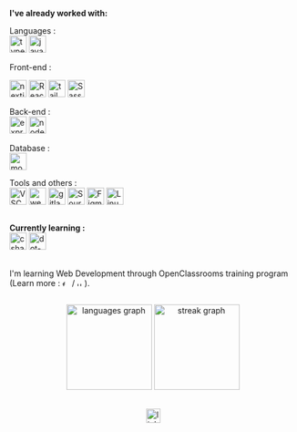 <div align="left">
 
  **I've already worked with:**
  
  Languages :
  <br>
  <img src="https://skillicons.dev/icons?i=ts" height="30" alt="typescript logo"  />
  <img src="https://skillicons.dev/icons?i=js" height="30" alt="javascript logo"  />
  
  Front-end :
  <br>
  
  <img src="https://skillicons.dev/icons?i=nextjs" height="30" alt="nextjs logo"  />
  <img src="https://skillicons.dev/icons?i=react" height="30" alt="React logo"  />
  <img src="https://skillicons.dev/icons?i=tailwind" height="30" alt="tailwindcss logo"  />
  <img src="https://skillicons.dev/icons?i=sass" height="30" alt="Sass logo"  />

  Back-end :
  <br>
  <img src="https://skillicons.dev/icons?i=express" height="30" alt="express logo"  />
  <img src="https://skillicons.dev/icons?i=nodejs" height="30" alt="nodejs logo"  />

  Database :
  <br>
  <img src="https://skillicons.dev/icons?i=mongodb" height="30" alt="mongodb logo"  />

  Tools and others :
  <br>
  <img src="https://cdn.jsdelivr.net/gh/devicons/devicon/icons/vscode/vscode-original.svg" height="30" alt="VSCode logo"  />
  <img src="https://cdn.jsdelivr.net/gh/devicons/devicon/icons/webstorm/webstorm-original.svg" height="30" alt="webstorm logo"  />
  <img src="https://skillicons.dev/icons?i=gitlab" height="30" alt="gitlab logo"  />
  <img src="https://cdn.worldvectorlogo.com/logos/sourcetree-1.svg" height="30" alt="SourceTree logo"  />
  <img src="https://skillicons.dev/icons?i=figma" height="30" alt="Figma logo"  />
  <img src="https://cdn.jsdelivr.net/gh/devicons/devicon/icons/linux/linux-original.svg" height="30" alt="Linux logo"  />

</div>

##

<div align="left">
  
  **Currently learning :**
  <br>
  <img src="https://skillicons.dev/icons?i=cs" height="30" alt="csharp logo"  />
  <img src="https://skillicons.dev/icons?i=dotnet" height="30" alt="dot-net logo"  />
</div>

##

<p align="left">I'm learning Web Development through OpenClassrooms training program (Learn more : <a href="https://openclassrooms.com/fr/paths/899-developpeur-web"><img src="https://flagicons.lipis.dev/flags/4x3/fr.svg" height="10" alt="french flag"/><img width="3"/></a> / <a href="https://openclassrooms.com/en/paths/903-web-developer"><img src="https://flagicons.lipis.dev/flags/4x3/gb.svg" height="10" alt="uk flag"/><img width="3"/></a>).</p>

##
###

<div align="center">
  <img src="https://github-readme-stats.vercel.app/api/top-langs?username=thmsrzk&locale=en&hide_title=false&layout=compact&card_width=320&langs_count=5&theme=dracula&hide_border=false&order=2" height="150" alt="languages graph"  />
  <img src="https://streak-stats.demolab.com?user=thmsrzk&locale=en&mode=daily&theme=dracula&hide_border=false&border_radius=5&order=3" height="150" alt="streak graph"  />
</div>

###
##
<div align="center">
  <a href="https://linkedin.com/in/thomas-rzk" target="_blank">
    <img src="https://upload.wikimedia.org/wikipedia/commons/8/81/LinkedIn_icon.svg" height="25" alt="linkedin logo"/>
  </a>
</div>
